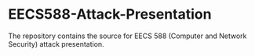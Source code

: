 # EECS588-Attack-Presentation
The repository contains the source for EECS 588 (Computer and Network Security) attack presentation.
